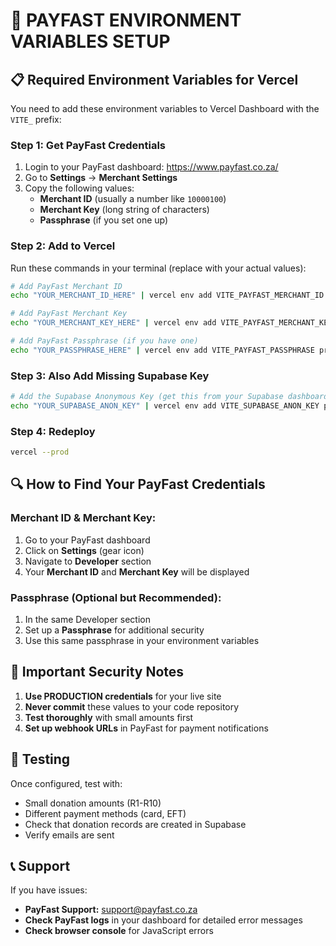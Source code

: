 # 🔐 PAYFAST ENVIRONMENT VARIABLES SETUP

## 📋 **Required Environment Variables for Vercel**

You need to add these environment variables to Vercel Dashboard with the `VITE_` prefix:

### **Step 1: Get PayFast Credentials**
1. Login to your PayFast dashboard: https://www.payfast.co.za/
2. Go to **Settings** → **Merchant Settings**
3. Copy the following values:
   - **Merchant ID** (usually a number like `10000100`)
   - **Merchant Key** (long string of characters)
   - **Passphrase** (if you set one up)

### **Step 2: Add to Vercel**
Run these commands in your terminal (replace with your actual values):

```bash
# Add PayFast Merchant ID
echo "YOUR_MERCHANT_ID_HERE" | vercel env add VITE_PAYFAST_MERCHANT_ID production

# Add PayFast Merchant Key  
echo "YOUR_MERCHANT_KEY_HERE" | vercel env add VITE_PAYFAST_MERCHANT_KEY production

# Add PayFast Passphrase (if you have one)
echo "YOUR_PASSPHRASE_HERE" | vercel env add VITE_PAYFAST_PASSPHRASE production
```

### **Step 3: Also Add Missing Supabase Key**
```bash
# Add the Supabase Anonymous Key (get this from your Supabase dashboard)
echo "YOUR_SUPABASE_ANON_KEY" | vercel env add VITE_SUPABASE_ANON_KEY production
```

### **Step 4: Redeploy**
```bash
vercel --prod
```

## 🔍 **How to Find Your PayFast Credentials**

### **Merchant ID & Merchant Key:**
1. Go to your PayFast dashboard
2. Click on **Settings** (gear icon)
3. Navigate to **Developer** section
4. Your **Merchant ID** and **Merchant Key** will be displayed

### **Passphrase (Optional but Recommended):**
1. In the same Developer section
2. Set up a **Passphrase** for additional security
3. Use this same passphrase in your environment variables

## 🚨 **Important Security Notes**

1. **Use PRODUCTION credentials** for your live site
2. **Never commit** these values to your code repository
3. **Test thoroughly** with small amounts first
4. **Set up webhook URLs** in PayFast for payment notifications

## 🧪 **Testing**

Once configured, test with:
- Small donation amounts (R1-R10)
- Different payment methods (card, EFT)
- Check that donation records are created in Supabase
- Verify emails are sent

## 📞 **Support**

If you have issues:
- **PayFast Support:** support@payfast.co.za
- **Check PayFast logs** in your dashboard for detailed error messages
- **Check browser console** for JavaScript errors
